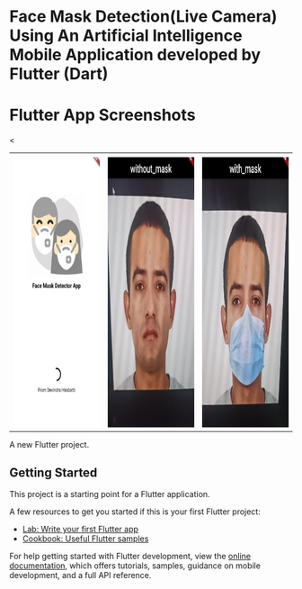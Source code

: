 # Face Mask Detection(Live Camera) Using  An Artificial Intelligence Mobile Application developed by Flutter (Dart)
# Flutter App Screenshots
<table>
  <tr>
    <td></td>
     <td></td>
     <
  </tr>
  <tr>
    <td><img src="https://github.com/program333/Face_Mask_Detector_App/blob/main/Images/F1.jpg?raw=true" width=270 height=480></td>
    <td><img src="https://github.com/program333/Face_Mask_Detector_App/blob/main/Images/F2.jpg?raw=true" width=270 height=480></td>
    <td><img src="https://github.com/program333/Face_Mask_Detector_App/blob/main/Images/F3.jpg?raw=true" width=270 height=480></td>
   
  </tr>
 </table>

A new Flutter project.

## Getting Started

This project is a starting point for a Flutter application.

A few resources to get you started if this is your first Flutter project:

- [Lab: Write your first Flutter app](https://docs.flutter.dev/get-started/codelab)
- [Cookbook: Useful Flutter samples](https://docs.flutter.dev/cookbook)

For help getting started with Flutter development, view the
[online documentation](https://docs.flutter.dev/), which offers tutorials,
samples, guidance on mobile development, and a full API reference.

